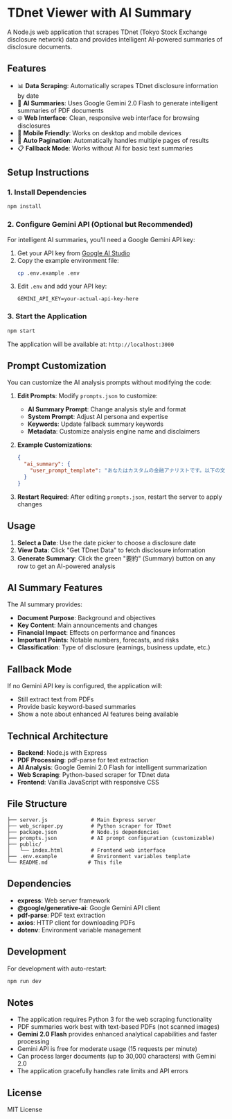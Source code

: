 # TDnet Viewer with AI Summary

A Node.js web application that scrapes TDnet (Tokyo Stock Exchange disclosure network) data and provides intelligent AI-powered summaries of disclosure documents.

## Features

- 📊 **Data Scraping**: Automatically scrapes TDnet disclosure information by date
- 🤖 **AI Summaries**: Uses Google Gemini 2.0 Flash to generate intelligent summaries of PDF documents
- 🌐 **Web Interface**: Clean, responsive web interface for browsing disclosures
- 📱 **Mobile Friendly**: Works on desktop and mobile devices
- 🔄 **Auto Pagination**: Automatically handles multiple pages of results
- 📋 **Fallback Mode**: Works without AI for basic text summaries

## Setup Instructions

### 1. Install Dependencies
```bash
npm install
```

### 2. Configure Gemini API (Optional but Recommended)

For intelligent AI summaries, you'll need a Google Gemini API key:

1. Get your API key from [Google AI Studio](https://aistudio.google.com/app/apikey)
2. Copy the example environment file:
   ```bash
   cp .env.example .env
   ```
3. Edit `.env` and add your API key:
   ```
   GEMINI_API_KEY=your-actual-api-key-here
   ```

### 3. Start the Application
```bash
npm start
```

The application will be available at: `http://localhost:3000`

## Prompt Customization

You can customize the AI analysis prompts without modifying the code:

1. **Edit Prompts**: Modify `prompts.json` to customize:
   - **AI Summary Prompt**: Change analysis style and format
   - **System Prompt**: Adjust AI persona and expertise
   - **Keywords**: Update fallback summary keywords
   - **Metadata**: Customize analysis engine name and disclaimers

2. **Example Customizations**:
   ```json
   {
     "ai_summary": {
       "user_prompt_template": "あなたはカスタムの金融アナリストです。以下の文書を分析してください..."
     }
   }
   ```

3. **Restart Required**: After editing `prompts.json`, restart the server to apply changes

## Usage

1. **Select a Date**: Use the date picker to choose a disclosure date
2. **View Data**: Click "Get TDnet Data" to fetch disclosure information
3. **Generate Summary**: Click the green "要約" (Summary) button on any row to get an AI-powered analysis

## AI Summary Features

The AI summary provides:
- **Document Purpose**: Background and objectives
- **Key Content**: Main announcements and changes
- **Financial Impact**: Effects on performance and finances
- **Important Points**: Notable numbers, forecasts, and risks
- **Classification**: Type of disclosure (earnings, business update, etc.)

## Fallback Mode

If no Gemini API key is configured, the application will:
- Still extract text from PDFs
- Provide basic keyword-based summaries
- Show a note about enhanced AI features being available

## Technical Architecture

- **Backend**: Node.js with Express
- **PDF Processing**: pdf-parse for text extraction
- **AI Analysis**: Google Gemini 2.0 Flash for intelligent summarization
- **Web Scraping**: Python-based scraper for TDnet data
- **Frontend**: Vanilla JavaScript with responsive CSS

## File Structure

```
├── server.js              # Main Express server
├── web_scraper.py         # Python scraper for TDnet
├── package.json           # Node.js dependencies
├── prompts.json           # AI prompt configuration (customizable)
├── public/
│   └── index.html         # Frontend web interface
├── .env.example           # Environment variables template
└── README.md             # This file
```

## Dependencies

- **express**: Web server framework
- **@google/generative-ai**: Google Gemini API client
- **pdf-parse**: PDF text extraction
- **axios**: HTTP client for downloading PDFs
- **dotenv**: Environment variable management

## Development

For development with auto-restart:
```bash
npm run dev
```

## Notes

- The application requires Python 3 for the web scraping functionality
- PDF summaries work best with text-based PDFs (not scanned images)
- **Gemini 2.0 Flash** provides enhanced analytical capabilities and faster processing
- Gemini API is free for moderate usage (15 requests per minute)
- Can process larger documents (up to 30,000 characters) with Gemini 2.0
- The application gracefully handles rate limits and API errors

## License

MIT License